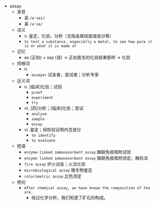 - assay
  - 发音
    - 英 `/ə'sei/`
    - 美 `/ə'se/`
  - 词义
    - v. 鉴定，化验，分析〔尤指金属纯度或成分等〕
    - `to test a substance, especially a metal, to see how pure it is or what it is made of`
  - 记忆
    - as (正如) + say (说) → 正如医生的化验结果那样 → 化验
  - 同根词
    - n.
      - `assayer` 试金者，尝试者；分析专家
  - 近义词
    - n. [临床]化验；试验
      - `proof`
      - `experiment`
      - `try`
    - vt. [药]分析；[临床]化验；尝试
      - `analyse`
      - `sample`
      - `essay`
    - vi. 鉴定；经检验证明内含成分
      - `to identify`
      - `to evaluate`
  - 短语
    - `enzyme-linked immunosorbent assay` 酶联免疫吸附试验 
    - `enzyme linked immunosorbent assay` 酶联免疫吸附测定，酶标法 
    - `fire assay` 炉火试金；火法化验 
    - `microbiological assay` 微生物鉴定 
    - `colorimetric assay` 比色测定 
  - 例句
    - `After chemical assay, we have known the composition of the ore.`
      - 经过化学分析，我们知道了矿石的构成。


